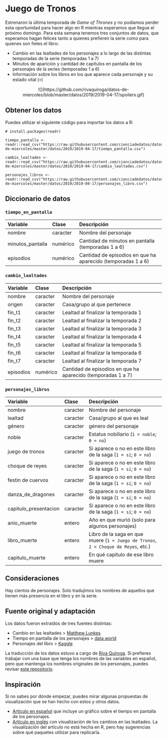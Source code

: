 # Juego de Tronos

Estrenaron la última temporada de _Game of Thrones_ y no podíamos perder esta oportunidad para hacer algo en R mientras esperamos que llegue el próximo domingo. Para esta semana tenemos tres conjuntos de datos, que esperamos hagan felices tanto a quienes prefieren la serie como para quienes son fieles el libro:

* Cambio en las lealtades de los personajes a lo largo de las distintas temporadas de la serie (temporadas 1 a 7)
* Minutos de aparición y cantidad de capítulos en pantalla de los personajes de la series (temporadas 1 a 6)
* Información sobre los libros en los que aparece cada personaje y su estado vital (:skull:)

<p align="center">
![](https://github.com/rivaquiroga/datos-de-miercoles/blob/master/datos/2019/2019-04-17/spoilers.gif)
</p>



## Obtener los datos

Puedes utilizar el siguiente código para importar los datos a R:
```
# install.packages(readr)

tiempo_pantalla <- readr::read_csv("https://raw.githubusercontent.com/cienciadedatos/datos-de-miercoles/master/datos/2019/2019-04-17/tiempo_pantalla.csv")

cambio_lealtades <- readr::read_csv("https://raw.githubusercontent.com/cienciadedatos/datos-de-miercoles/master/datos/2019/2019-04-17/cambio_lealtades.csv")

personajes_libros <- readr::read_csv("https://raw.githubusercontent.com/cienciadedatos/datos-de-miercoles/master/datos/2019/2019-04-17/personajes_libro.csv")

```

## Diccionario de datos


### `tiempo_en_pantalla`

|Variable       |Clase               |Descripción |
|:--------------|:-------------------|:-----------|
|nombre           |caracter              |Nombre del personaje |
|minutos_pantalla      |numérico            |Cantidad de minutos en pantalla (temporadas 1 a 6) |
|episodios        |numérico            |Cantidad de episodios en que ha aparecido (temporadas 1 a 6) |


### `cambio_lealtades`

|Variable       |Clase               |Descripción |
|:--------------|:-------------------|:-----------|
|nombre           |caracter              |Nombre del personaje |
|origen      |caracter            |Casa/grupo al que pertenece |
|fin_t1 |caracter            |Lealtad al finalizar la temporada 1|
|fin_t2 |caracter            |Lealtad al finalizar la temporada 2|
|fin_t3 |caracter            |Lealtad al finalizar la temporada 3|
|fin_t4 |caracter            |Lealtad al finalizar la temporada 4|
|fin_t5 |caracter            |Lealtad al finalizar la temporada 5|
|fin_t6 |caracter            |Lealtad al finalizar la temporada 6|
|fin_t7 |caracter            |Lealtad al finalizar la temporada 7|
|episodios        |numérico            |Cantidad de episodios en que ha aparecido (temporadas 1 a 7) |

### `personajes_libros`

|Variable       |Clase               |Descripción |
|:--------------|:-------------------|:-----------|
|nombre           |caracter              |Nombre del personaje |
|lealtad      |caracter            |Casa/grupo al que es leal |
|género |caracter            |género del personaje|
|noble |caracter            |Estatus nobiliario (`1 = noble`; `0 = no`)|
|juego de tronos |caracter            |Si aparece o no en este libro de la saga (`1 = sí`; `0 = no`)|
|choque de reyes |caracter            |Si aparece o no en este libro de la saga (`1 = sí`; `0 = no`)|
|festin de cuervos |caracter            |Si aparece o no en este libro de la saga (`1 = sí`; `0 = no`)|
|danza_de_dragones |caracter            |Si aparece o no en este libro de la saga (`1 = sí`; `0 = no`)|
|capitulo_presentacion |caracter            |Si aparece o no en este libro de la saga (`1 = sí`; `0 = no`)|
|anio_muerte        |entero            |Año en que murió (solo para algunos personajes)
|libro_muerte        |entero            |Libro de la saga en que muere (`1 = Juego de Tronos`, `2 = Choque de Reyes`, etc.) |
|capitulo_muerte        |entero            |En qué capítulo de ese libro muere  |


## Consideraciones

Hay cientos de personajes. Solo tradujimos los nombres de aquellos que tienen más presencia en el libro y en la serie.

## Fuente original y adaptación

Los datos fueron extraídos de tres fuentes distintas:
* Cambio en las lealtades > [Matthew Lunkes](https://github.com/MattLunkes/GoT_Affiliations)
* Tiempo en pantalla de los personajes > [data.world](https://data.world/aendrew/game-of-thrones-screen-times)
* Personajes del libro > [Kaggle](https://www.kaggle.com/mylesoneill/game-of-thrones)


La traducción de los datos estuvo a cargo de [Riva Quiroga](twitter.com/rivaquiroga). Si prefieres trabajar con una base que tenga los nombres de las variables en español, pero que mantenga los nombres originales de los personajes, puedes revisar [este repositorio](https://github.com/rivaquiroga/para-datos-de-miercoles/tree/master/semana2_GOT).

## Inspiración

Si no sabes por dónde empezar, puedes mirar algunas propuestas de visualización que se han hecho con estos y otros datos.
* [Artículo en español](https://www.xataka.com/cine-y-tv/este-fantastico-grafico-muestra-que-personajes-de-juego-de-tronos-aparecen-mas-en-pantalla) que incluye un gráfico sobre el tiempo en pantalla de los personajes.
* [Artículo en inglés](https://medium.com/@matthewlunkes/a-game-of-data-visualizations-243c3d8ceb1e) con visualización de los cambios en las lealtades. La visualización del artículo no está hecha en R, pero hay sugerencias sobre qué paquetes utilizar para replicarla.
